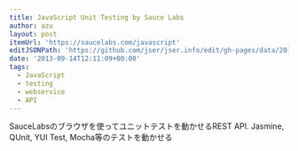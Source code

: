 ```yaml
---
title: JavaScript Unit Testing by Sauce Labs
author: azu
layout: post
itemUrl: 'https://saucelabs.com/javascript'
editJSONPath: 'https://github.com/jser/jser.info/edit/gh-pages/data/2013/09/index.json'
date: '2013-09-14T12:11:09+00:00'
tags:
  - JavaScript
  - testing
  - webservice
  - API
---
```

SauceLabsのブラウザを使ってユニットテストを動かせるREST API. 
Jasmine, QUnit, YUI Test, Mocha等のテストを動かせる
